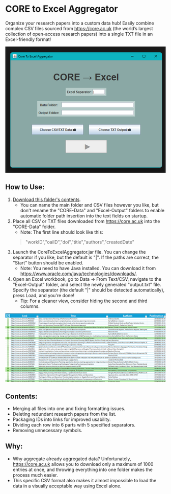 # CORE to Excel Aggregator
Organize your research papers into a custom data hub! Easily combine complex CSV files sourced from https://core.ac.uk (the world’s largest collection of open-access research papers) into a single TXT file in an Excel-friendly format!

![ss1](/src/screenshots/ss1.png)

## How to Use:
1. [Download this folder's contents](COREToExcel).
    * You can name the main folder and CSV files however you like, but don't rename the "CORE-Data" and "Excel-Output" folders to enable automatic folder path insertion into the text fields on startup.
2. Place all CSV or TXT files downloaded from https://core.ac.uk into the "CORE-Data" folder.
    * Note: The first line should look like this: 
    > "workID","oaiID","doi","title","authors","createdDate"
3. Launch the CoreToExcelAggregator.jar file. You can change the separator if you like, but the default is "|". If the paths are correct, the "Start" button should be enabled.
    * Note: You need to have Java installed. You can download it from https://www.oracle.com/java/technologies/downloads/.
4. Open an Excel workbook, go to Data → From Text/CSV, navigate to the "Excel-Output" folder, and select the newly generated "output.txt" file. Specify the separator (the default "|" should be detected automatically), press Load, and you're done!
    * Tip: For a cleaner view, consider hiding the second and third columns.

![ss2](/src/screenshots/ss2.png)

## Contents:
* Merging all files into one and fixing formatting issues.
* Deleting redundant research papers from the list.
* Packaging IDs into links for improved usability.
* Dividing each row into 6 parts with 5 specified separators.
* Removing unnecessary symbols.

## Why:
* Why aggregate already aggregated data? Unfortunately, https://core.ac.uk allows you to download only a maximum of 1000 entries at once, and throwing everything into one folder makes the process much easier.
* This specific CSV format also makes it almost impossible to load the data in a visually acceptable way using Excel alone.
